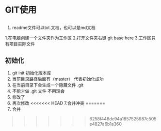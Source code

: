 # GIT使用

## 
1. readme文件可以txt.文档，也可以是md文档


1.在电脑创建一个文件夹作为工作区
2.打开文件夹右键 git base here
3.工作区只有项目实际文件

## 初始化
1. git init 初始化版本库
2. 当前目录路径后面有（master） 代表初始化成功
3. 在当前目录下会生成一个隐藏文件 .git
4. 不能才做 .git 文件 不用理会
5. 修改了
6. 再次修改
<<<<<<< HEAD
7.合并冲突
=======
8. 合并
>>>>>>> 6258f448dc94a1857525987c505e4827a6b1a360
